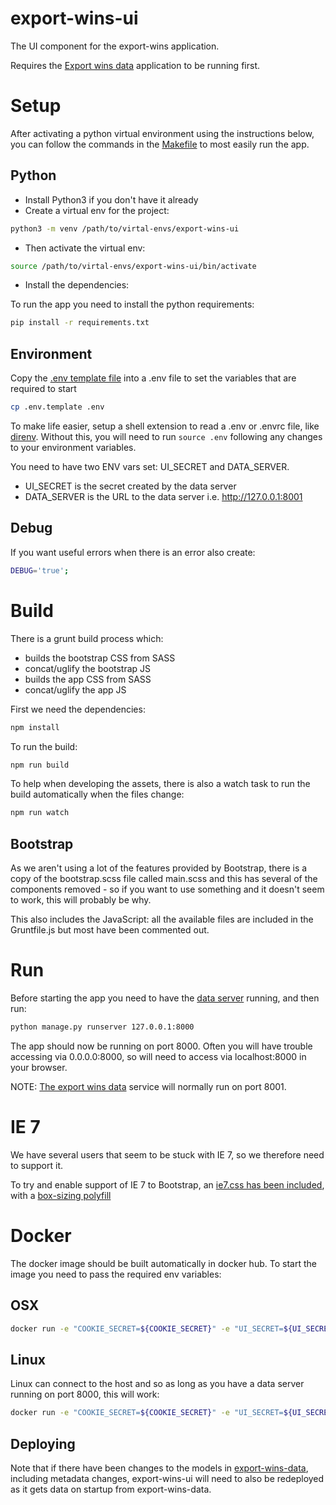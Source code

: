 # export-wins-ui

The UI component for the export-wins application.

Requires the [Export wins data](https://github.com/uktrade/export-wins-data) application to be running first.

# Setup

After activating a python virtual environment using the instructions below, you can follow the commands in the [Makefile](Makefile) to most easily run the app.

## Python

* Install Python3 if you don't have it already
* Create a virtual env for the project:
```bash
python3 -m venv /path/to/virtal-envs/export-wins-ui
```

* Then activate the virtual env:
```bash
source /path/to/virtal-envs/export-wins-ui/bin/activate
```

* Install the dependencies:

To run the app you need to install the python requirements:

```bash
pip install -r requirements.txt
```

## Environment

Copy the [.env template file](.env.template) into a .env file to set the variables that are required to start
```bash
cp .env.template .env
```

To make life easier, setup a shell extension to read a .env or .envrc file, like [direnv](https://direnv.net/). Without this, you will need to run `source .env` following any changes to your environment variables.

You need to have two ENV vars set: UI_SECRET and DATA_SERVER.

* UI_SECRET is the secret created by the data server
* DATA_SERVER is the URL to the data server i.e. http://127.0.0.1:8001

## Debug
If you want useful errors when there is an error also create:

```bash
DEBUG='true';
```

# Build

There is a grunt build process which:

* builds the bootstrap CSS from SASS
* concat/uglify the bootstrap JS
* builds the app CSS from SASS
* concat/uglify the app JS

First we need the dependencies:

```bash
npm install
```

To run the build:

```bash
npm run build
```

To help when developing the assets, there is also a watch task to run the build automatically when the files change:

```bash
npm run watch
```

## Bootstrap

As we aren't using a lot of the features provided by Bootstrap, there is a copy of the bootstrap.scss file called main.scss and this has several of the components removed - so if you want to use something and it doesn't seem to work, this will probably be why.

This also includes the JavaScript: all the available files are included in the Gruntfile.js but most have been commented out.

# Run

Before starting the app you need to have the [data server](https://github.com/uktrade/export-wins-data) running, and then run:

```bash
python manage.py runserver 127.0.0.1:8000
```

The app should now be running on port 8000. Often you will have trouble accessing via 0.0.0.0:8000, so will need to access via localhost:8000 in your browser.

NOTE: [The export wins data](https://github.com/uktrade/export-wins-data) service will normally run on port 8001.

# IE 7

We have several users that seem to be stuck with IE 7, so we therefore need to support it.

To try and enable support of IE 7 to Bootstrap, an [ie7.css has been included](https://github.com/coliff/bootstrap-ie7.), with a [box-sizing polyfill](https://github.com/Schepp/box-sizing-polyfill)


# Docker

The docker image should be built automatically in docker hub. To start the image you need to pass the required env variables:

## OSX

```bash
docker run -e "COOKIE_SECRET=${COOKIE_SECRET}" -e "UI_SECRET=${UI_SECRET}" -e "DATA_SERVER=http://10.200.10.1:8000" -e "SECRET_KEY=${SECRET_KEY}" -e "DEBUG=True" -d -p 8002:8001 ukti/export-wins-ui:latest
```

## Linux

Linux can connect to the host and so as long as you have a data server running on port 8000, this will work:

```bash
docker run -e "COOKIE_SECRET=${COOKIE_SECRET}" -e "UI_SECRET=${UI_SECRET}" -e "SECRET_KEY=${SECRET_KEY}" -e "DEBUG=True" --net=host -d -p 8002:8001 ukti/export-wins-ui:latest
```

## Deploying

Note that if there have been changes to the models in [export-wins-data](https://github.com/uktrade/export-wins-data), including metadata changes, export-wins-ui will need to also be redeployed as it gets data on startup from export-wins-data.
